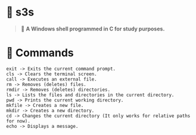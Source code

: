 # 🐚 s3s
> 📜 **A Windows shell programmed in C for study purposes.**

# 📖 Commands
```
exit -> Exits the current command prompt.
cls -> Clears the terminal screen.
call -> Executes an external file.
rm -> Removes (deletes) files.
rmdir -> Removes (deletes) directories.
ls -> Lists the files and directories in the current directory.
pwd -> Prints the current working directory.
mkfile -> Creates a new file.
mkdir -> Creates a new directory.
cd -> Changes the current directory (It only works for relative paths for now).
echo -> Displays a message.
```
